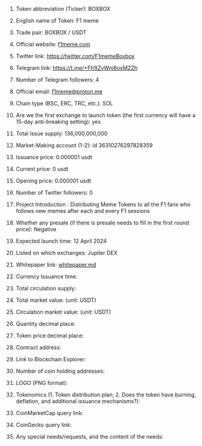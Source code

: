 
 1. Token abbreviation (Ticker): BOXBOX
2. English name of Token:  F1 meme
3. Trade pair:  BOXBOX / USDT
11. Official website:  [f1meme.com](f1meme.com)
12. Twitter link:  https://twitter.com/F1memeBoxbox 
14. Telegram link:  https://t.me/+Fh1tZvWni8oxM2Zh
15. Number of Telegram followers: 4
17. Official email: f1meme@proton.me
23. Chain type (BSC, ERC, TRC, etc.): SOL
28. Are we the first exchange to launch token (the first currency will have a 15-day anti-breaking setting): yes
5. Total Issue supply:   136,000,000,000
27. Market-Making account (1-2): id 36310276297828359
7. Issuance price: 0.000001 usdt
8. Current price: 0 usdt
21. Opening price: 0.000001 usdt
13. Number of Twitter followers: 0
18. Project Introduction : Distributing Meme Tokens to all the F1 fans who follows new memes after each and every F1 sessions   
22. Whether any presale (if there is presale needs to fill in the first round price):  Negative    
29. Expected launch time:  12 April 2024
30. Listed on which exchanges: Jupiter DEX 
16. Whitepaper link: [whitepaper.md](https://github.com/starsseed/memetoken/blob/main/whitepaper.md)




4. Currency Issuance time:  
6. Total circulation supply:

9. Total market value: (unit: USDT) 
10. Circulation market value: (unit: USDT) 


19. Quantity decimal place: 
20. Token price decimal place:

24. Contract address: 
25. Link to Blockchain Explorer: 
26. Number of coin holding addresses: 

31. LOGO (PNG format): 
32. Tokenomics (1. Token distribution plan; 2. Does the token have burning, deflation, and additional issuance mechanisms?): 
33. CoinMarketCap query link: 
34. CoinGecko query link: 
35. Any special needs/requests, and the content of the needs: 
